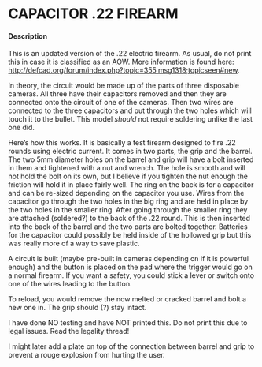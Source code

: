 # CAPACITOR .22 FIREARM 

#### Description 
This is an updated version of the .22 electric firearm. As usual, do not print this in case it is classified as an AOW. More information is found here: http://defcad.org/forum/index.php?topic=355.msg1318;topicseen#new.

In theory, the circuit would be made up of the parts of three disposable cameras. All three have their capacitors removed and then they are connected onto the circuit of one of the cameras. Then two wires are connected to the three capacitors and put through the two holes which will touch it to the bullet. This model *should* not require soldering unlike the last one did.

Here’s how this works. It is basically a test firearm designed to fire .22 rounds using electric current. It comes in two parts, the grip and the barrel. The two 5mm diameter holes on the barrel and grip will have a bolt inserted in them and tightened with a nut and wrench. The hole is smooth and will not hold the bolt on its own, but I believe if you tighten the nut enough the friction will hold it in place fairly well. The ring on the back is for a capacitor and can be re-sized depending on the capacitor you use. Wires from the capacitor go through the two holes in the big ring and are held in place by the two holes in the smaller ring. After going through the smaller ring they are attached (soldered?) to the back of the .22 round. This is then inserted into the back of the barrel and the two parts are bolted together. Batteries for the capacitor could possibly be held inside of the hollowed grip but this was really more of a way to save plastic.

A circuit is built (maybe pre-built in cameras depending on if it is powerful enough) and the button is placed on the pad where the trigger would go on a normal firearm. If you want a safety, you could stick a lever or switch onto one of the wires leading to the button.

To reload, you would remove the now melted or cracked barrel and bolt a new one in. The grip should (?) stay intact.

I have done NO testing and have NOT printed this. Do not print this due to legal issues. Read the legality thread!

I might later add a plate on top of the connection between barrel and grip to prevent a rouge explosion from hurting the user.
